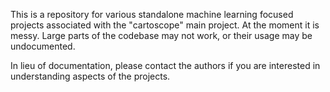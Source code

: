 This is a repository for various standalone machine learning focused projects associated with the "cartoscope" main project. At the moment it is messy. Large parts of the codebase may not work, or their usage may be undocumented.

In lieu of documentation, please contact the authors if you are interested in understanding aspects of the projects.
